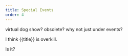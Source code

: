 ```yaml
---
title: Special Events
order: 4
---
```


virtual dog show?  obsolete?  why not just under events?

I think {{title}} is overkill.

Is it?

